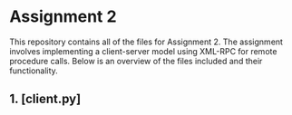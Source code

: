 # Assignment 2
This repository contains all of the files for Assignment 2. The assignment involves implementing a client-server model using XML-RPC for remote procedure calls. Below is an overview of the files included and their functionality.

## 1. [client.py]
